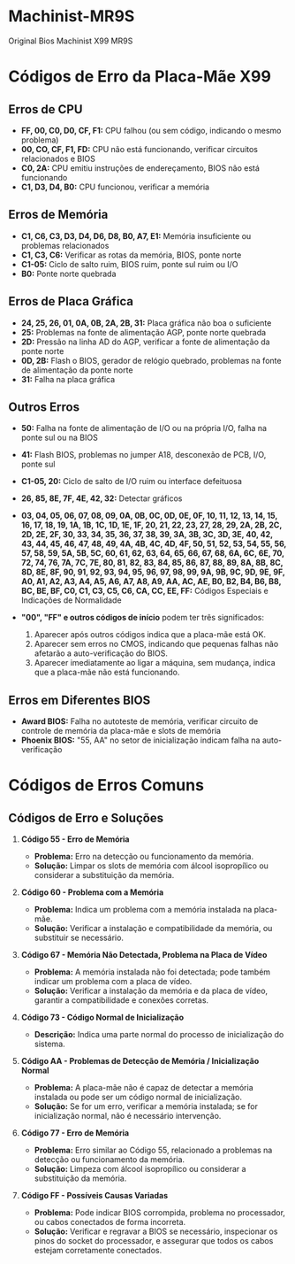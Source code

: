 # Machinist-MR9S
Original Bios Machinist X99 MR9S

# Códigos de Erro da Placa-Mãe X99

## Erros de CPU
- **FF, 00, C0, D0, CF, F1:** CPU falhou (ou sem código, indicando o mesmo problema)
- **00, CO, CF, F1, FD:** CPU não está funcionando, verificar circuitos relacionados e BIOS
- **C0, 2A:** CPU emitiu instruções de endereçamento, BIOS não está funcionando
- **C1, D3, D4, B0:** CPU funcionou, verificar a memória

## Erros de Memória
- **C1, C6, C3, D3, D4, D6, D8, B0, A7, E1:** Memória insuficiente ou problemas relacionados
- **C1, C3, C6:** Verificar as rotas da memória, BIOS, ponte norte
- **C1-05:** Ciclo de salto ruim, BIOS ruim, ponte sul ruim ou I/O
- **B0:** Ponte norte quebrada

## Erros de Placa Gráfica
- **24, 25, 26, 01, 0A, 0B, 2A, 2B, 31:** Placa gráfica não boa o suficiente
- **25:** Problemas na fonte de alimentação AGP, ponte norte quebrada
- **2D:** Pressão na linha AD do AGP, verificar a fonte de alimentação da ponte norte
- **0D, 2B:** Flash o BIOS, gerador de relógio quebrado, problemas na fonte de alimentação da ponte norte
- **31:** Falha na placa gráfica

## Outros Erros
- **50:** Falha na fonte de alimentação de I/O ou na própria I/O, falha na ponte sul ou na BIOS
- **41:** Flash BIOS, problemas no jumper A18, desconexão de PCB, I/O, ponte sul
- **C1-05, 20:** Ciclo de salto de I/O ruim ou interface defeituosa
- **26, 85, 8E, 7F, 4E, 42, 32:** Detectar gráficos
- **03, 04, 05, 06, 07, 08, 09, 0A, 0B, 0C, 0D, 0E, 0F, 10, 11, 12, 13, 14, 15, 16, 17, 18, 19, 1A, 1B, 1C, 1D, 1E, 1F, 20, 21, 22, 23, 27, 28, 29, 2A, 2B, 2C, 2D, 2E, 2F, 30, 33, 34, 35, 36, 37, 38, 39, 3A, 3B, 3C, 3D, 3E, 40, 42, 43, 44, 45, 46, 47, 48, 49, 4A, 4B, 4C, 4D, 4F, 50, 51, 52, 53, 54, 55, 56, 57, 58, 59, 5A, 5B, 5C, 60, 61, 62, 63, 64, 65, 66, 67, 68, 6A, 6C, 6E, 70, 72, 74, 76, 7A, 7C, 7E, 80, 81, 82, 83, 84, 85, 86, 87, 88, 89, 8A, 8B, 8C, 8D, 8E, 8F, 90, 91, 92, 93, 94, 95, 96, 97, 98, 99, 9A, 9B, 9C, 9D, 9E, 9F, A0, A1, A2, A3, A4, A5, A6, A7, A8, A9, AA, AC, AE, B0, B2, B4, B6, B8, BC, BE, BF, C0, C1, C3, C5, C6, CA, CC, EE, FF:** Códigos Especiais e Indicações de Normalidade

- **"00", "FF" e outros códigos de início** podem ter três significados:
  1. Aparecer após outros códigos indica que a placa-mãe está OK.
  2. Aparecer sem erros no CMOS, indicando que pequenas falhas não afetarão a auto-verificação do BIOS.
  3. Aparecer imediatamente ao ligar a máquina, sem mudança, indica que a placa-mãe não está funcionando.

## Erros em Diferentes BIOS
- **Award BIOS:** Falha no autoteste de memória, verificar circuito de controle de memória da placa-mãe e slots de memória
- **Phoenix BIOS:** "55, AA" no setor de inicialização indicam falha na auto-verificação

# Códigos de Erros Comuns

## Códigos de Erro e Soluções

1. **Código 55 - Erro de Memória**
   - **Problema:** Erro na detecção ou funcionamento da memória.
   - **Solução:** Limpar os slots de memória com álcool isopropílico ou considerar a substituição da memória.

2. **Código 60 - Problema com a Memória**
   - **Problema:** Indica um problema com a memória instalada na placa-mãe.
   - **Solução:** Verificar a instalação e compatibilidade da memória, ou substituir se necessário.

3. **Código 67 - Memória Não Detectada, Problema na Placa de Vídeo**
   - **Problema:** A memória instalada não foi detectada; pode também indicar um problema com a placa de vídeo.
   - **Solução:** Verificar a instalação da memória e da placa de vídeo, garantir a compatibilidade e conexões corretas.

4. **Código 73 - Código Normal de Inicialização**
   - **Descrição:** Indica uma parte normal do processo de inicialização do sistema.

5. **Código AA - Problemas de Detecção de Memória / Inicialização Normal**
   - **Problema:** A placa-mãe não é capaz de detectar a memória instalada ou pode ser um código normal de inicialização.
   - **Solução:** Se for um erro, verificar a memória instalada; se for inicialização normal, não é necessário intervenção.

6. **Código 77 - Erro de Memória**
   - **Problema:** Erro similar ao Código 55, relacionado a problemas na detecção ou funcionamento da memória.
   - **Solução:** Limpeza com álcool isopropílico ou considerar a substituição da memória.

7. **Código FF - Possíveis Causas Variadas**
   - **Problema:** Pode indicar BIOS corrompida, problema no processador, ou cabos conectados de forma incorreta.
   - **Solução:** Verificar e regravar a BIOS se necessário, inspecionar os pinos do socket do processador, e assegurar que todos os cabos estejam corretamente conectados.
